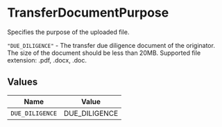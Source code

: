 # TransferDocumentPurpose

Specifies the purpose of the uploaded file.

`"DUE_DILIGENCE"` - The transfer due diligence document of the originator.
The size of the document should be less than 20MB. Supported file extension: .pdf, .docx, .doc.


## Values

| Name            | Value           |
| --------------- | --------------- |
| `DUE_DILIGENCE` | DUE_DILIGENCE   |